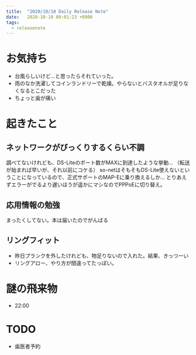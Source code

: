 ```yaml
---
title:  "2020/10/10 Daily Release Note"
date:   2020-10-10 09:01:23 +0900
tags:
  - releasenote
---
```

# お気持ち

* 台風らしいけど…と思ったらそれていった。
* 雨のなか洗濯してコインランドリーで乾燥。やらないとバスタオルが足りなくなるとこだった
* ちょっと歯が痛い

# 起きたこと

## ネットワークがびっくりするくらい不調

調べてないけれども、DS-Liteのポート数がMAXに到達したような挙動…
（転送が始まれば早いが、それ以前にコケる）
so-netはそもそもDS-Lite使えないということになっているので、正式サポートのMAP-Eに乗り換えるしか… とりあえずエラーがでるより遅いほうが遥かにマシなのでPPPoEに切り替え。

## 応用情報の勉強

まったくしてない。本は届いたのでがんばる

## リングフィット

* 昨日プランクを外したけれども、物足りないので入れた。結果、きっつーい
* リングアロー、やり方が間違ってたっぽい。

# 謎の飛来物

* 22:00

# TODO 

* 歯医者予約
